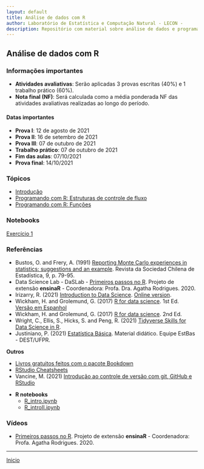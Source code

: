```yaml
---
layout: default
title: Análise de dados com R
author: Laboratório de Estatística e Computação Natural - LECON -
description: Repositório com material sobre análise de dados e programação científica com R.
---
```



## Análise de dados com R

### Informações importantes
* **Atividades avaliativas**: Serão aplicadas 3 provas escritas (40%) e 1 trabalho prático (60%).
* **Nota final (NF)**: Será calculada como a média ponderada NF das atividades avaliativas realizadas ao longo do período.

#### Datas importantes
   - **Prova I**: 12 de agosto de 2021
   - **Prova II**: 16 de setembro de 2021
   - **Prova III**: 07 de outubro de 2021
   - **Trabalho prático**: 07 de outubro de 2021
   - **Fim das aulas**: 07/10/2021
   - **Prova final**: 14/10/2021

### Tópicos
* [Introdução](https://bit.ly/3jtNO9m)
* [Programando com R: Estruturas de controle de fluxo](https://bit.ly/3lIlEdw)
* [Programando com R: Funções](https://bit.ly/3jxUsLV)

### Notebooks
[Exercício 1](#)


### Referências
- Bustos, O. and Frery, A. (1991) [Reporting Monte Carlo experiences in statistics: suggestions and an example](https://bit.ly/2VB905a). Revista da Sociedad Chilena de Estadística, 9, p. 79-95.
- Data Science Lab - DaSLab - [Primeiros passos no R](https://bit.ly/3AmiwYW). Projeto de extensão **ensinaR** - Coordenadora: Profa. Dra. Agatha Rodrigues. 2020.
- Irizarry, R. (2021) [Introduction to Data Science](https://bit.ly/2SRBJBK). [Online version](https://bit.ly/3zEySwF).
-  Wickham, H. and Grolemund, G. (2017) [R for data science](https://r4ds.had.co.nz/). 1st Ed. [Versão em Espanhol](https://es.r4ds.hadley.nz/)
-  Wickham, H. and Grolemund, G. (2017) [R for data science](https://r4ds.hadley.nz/). 2nd Ed.
-  Wright, C., Ellis, S., Hicks, S. and Peng, R. (2021) [Tidyverse Skills for Data Science in R](https://bit.ly/3qhUDht).
- Justiniano, P. (2021) [Estatística Básica](http://www.leg.ufpr.br/~paulojus/estbas/). Material didático. Equipe EstBas - DEST/UFPR.
  
**Outros**
- [Livros gratuitos feitos com o pacote Bookdown](https://bookdown.org/)
- [RStudio Cheatsheets](https://www.rstudio.com/resources/cheatsheets/)
- Vancine, M. (2021) [Introdução ao controle de versão com git, GitHub e RStudio](https://mauriciovancine.github.io/pt/short-course/short-course-git-github-rstudio/)

* **R notebooks**
  - [R_intro.ipynb](https://bit.ly/2VEoXaB)
  - [R_introII.ipynb](https://bit.ly/3CBfzG2)

### Vídeos

* [Primeiros passos no R](https://www.youtube.com/watch?v=AqQ2nyzyOIc). Projeto de extensão **ensinaR** - Coordenadora: Profa. Agatha Rodrigues. 2020.



 ***
  [Inicio](https://bit.ly/3jviHfA)
  

